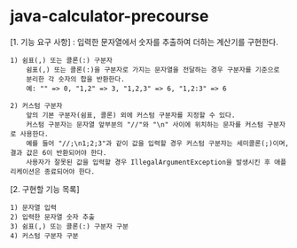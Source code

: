 # java-calculator-precourse

[1. 기능 요구 사항] : 입력한 문자열에서 숫자를 추출하여 더하는 계산기를 구현한다.

    1) 쉼표(,) 또는 콜론(:) 구분자
        쉼표(,) 또는 콜론(:)을 구분자로 가지는 문자열을 전달하는 경우 구분자를 기준으로
        분리한 각 숫자의 합을 반환한다.
        예: "" => 0, "1,2" => 3, "1,2,3" => 6, "1,2:3" => 6
    
    2) 커스텀 구분자
        앞의 기본 구분자(쉼표, 콜론) 외에 커스텀 구분자를 지정할 수 있다.
        커스텀 구분자는 문자열 앞부분의 "//"와 "\n" 사이에 위치하는 문자를 커스텀 구분자로 사용한다.
        예를 들어 "//;\n1;2;3"과 같이 값을 입력할 경우 커스텀 구분자는 세미콜론(;)이며, 결과 값은 6이 반환되어야 한다.
        사용자가 잘못된 값을 입력할 경우 IllegalArgumentException을 발생시킨 후 애플리케이션은 종료되어야 한다.

[2. 구현할 기능 목록]

    1) 문자열 입력
    2) 입력한 문자열 숫자 추출
    3) 쉼표(,) 또는 콜론(:) 구분자 구분
    4) 커스텀 구분자 구분